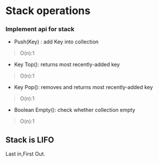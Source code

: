 # Stack  operations

### Implement api for stack

- Push(Key) : add Key into collection

> O(n):1

- Key Top(): returns most recently-added key

> O(n):1

- Key Pop(): removes and returns most recently-added key

> O(n):1

- Boolean Empty(): check whether collection empty

> O(n):1


## Stack is LIFO

Last in,First Out.
